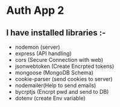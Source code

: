# Auth App 2

## I have installed libraries :- 
- nodemon (server)
- express (API handling)
- cors (Secure Connection with web)
- jsonwebtoken (Create Encrpted tokens)
- mongoose (MongoDB Schema)
- cookie-parser (send cookies to server)
- nodemailer(Help to send emails)
- bycrptjs (Encrpt pwd and send to DB)
- dotenv (create Env variable)








